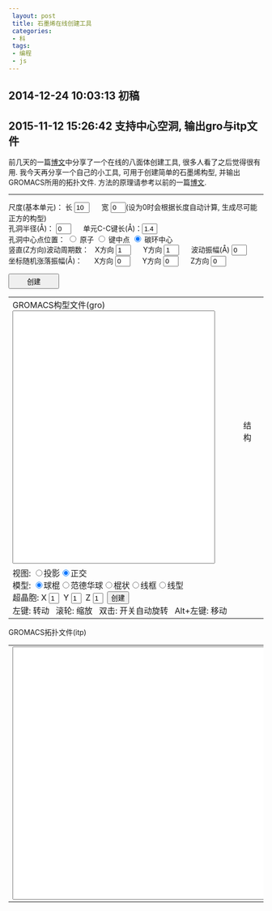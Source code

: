 ```yaml
---
 layout: post
 title: 石墨烯在线创建工具
 categories:
 - 科
 tags:
 - 编程
 - js
---
```


<script src="/jscss/ChemDoodleWeb.js"></script>

## 2014-12-24 10:03:13 初稿
## 2015-11-12 15:26:42 支持中心空洞, 输出gro与itp文件


前几天的一篇[博文](http://jerkwin.github.io/2014/12/15/八面体与截角八面体团簇在线创建工具/)中分享了一个在线的八面体创建工具, 很多人看了之后觉得很有用.
我今天再分享一个自己的小工具, 可用于创建简单的石墨烯构型, 并输出GROMACS所用的拓扑文件.
方法的原理请参考以前的一篇[博文](http://jerkwin.github.io/2014/05/09/石墨烯-建模-几何性质及力场模拟/).

--------

尺度(基本单元)：
长 <input type="box" id="wid" value="10" style="width:30px;"/> &nbsp;&nbsp;&nbsp;&nbsp;
宽 <input type="box" id="hig" value="0"  style="width:30px;"/>(设为0时会根据长度自动计算, 生成尽可能正方的构型) <br/>
孔洞半径(&#197;)：   <input type="box" id="rcnt" value="0" style="width:30px;"/> &nbsp;&nbsp;&nbsp;&nbsp;
单元C-C键长(&#197;)：<input type="box" id="rcc" value="1.4" style="width:30px;"/> <br/>
孔洞中心点位置：
<input type="radio" name="hole" value="Atom"/> 原子
<input type="radio" name="hole" value="Bond"/> 键中点
<input type="radio" name="hole" value="Ring" checked="checked"/> 碳环中心 <br/>
竖直(Z方向)波动周期数：
&nbsp;&nbsp;X方向 <input type="box" id="cycX" value="1" style="width:30px;"/> &nbsp;&nbsp;&nbsp;&nbsp; 
Y方向 <input type="box" id="cycY" value="1" style="width:30px;"/> &nbsp;&nbsp;&nbsp;&nbsp;
波动振幅(&#197;) <input type="box" id="cycZ" value="0" style="width:30px;"/> <br/>
坐标随机涨落振幅(&#197;)：
&nbsp;&nbsp;&nbsp;&nbsp;&nbsp;X方向 <input type="box" id="ranX" value="0" style="width:30px;"/> &nbsp;&nbsp;&nbsp;&nbsp;
Y方向 <input type="box" id="ranY" value="0" style="width:30px;" /> &nbsp;&nbsp;&nbsp;&nbsp; 
Z方向 <input type="box" id="ranZ" value="0" style="width:30px;"/> <br/> 

<input type="button" value="创建" onClick="genCoor()" style="width:100px; height:30px" /> <br/>

<table><tr>
<td>
	GROMACS构型文件(gro)<br/><textarea id="groCoor" style="width:400px; height:500px; resize: none"></textarea></td>
<td>
	<figure><figurecaption>结构</figurecaption><br/>
	<script>
		ChemDoodle.default_backgroundColor = 'black';var Mol1=new ChemDoodle.TransformCanvas3D('Mol-1', 400,500);Mol1.specs.atoms_resolution_3D = 15;Mol1.specs.bonds_resolution_3D = 15;Mol1.specs.shapes_color = '#fff';Mol1.specs.projectionPerspective_3D = false;Mol1.specs.set3DRepresentation('Ball and Stick');Mol1.specs.crystals_unitCellLineWidth = 1.5;Mol1.handle = null;Mol1.timeout = 15;Mol1.startAnimation = ChemDoodle._AnimatorCanvas.prototype.startAnimation;Mol1.stopAnimation = ChemDoodle._AnimatorCanvas.prototype.stopAnimation;Mol1.isRunning = ChemDoodle._AnimatorCanvas.prototype.isRunning;Mol1.dblclick = ChemDoodle.RotatorCanvas.prototype.dblclick;Mol1.nextFrame = function(delta){var matrix = [];ChemDoodle.lib.mat4.identity(matrix);var change = delta*Math.PI/15000;ChemDoodle.lib.mat4.rotate(matrix, change, [ 1, 0, 0 ]);ChemDoodle.lib.mat4.rotate(matrix, change, [ 0, 1, 0 ]);ChemDoodle.lib.mat4.rotate(matrix, change, [ 0, 0, 1 ]);ChemDoodle.lib.mat4.multiply(this.rotationMatrix, matrix)};var Fcif='';var cell=ChemDoodle.readCIF(Fcif, 1,1,1);Mol1.loadContent([cell.molecule], [cell.unitCell]);Mol1.startAnimation();var $=function(id){return document.getElementById(id)};function setSupercell1(){var cell=ChemDoodle.readCIF(Fcif, $("Mol1x").value, $("Mol1y").value, $("Mol1z").value);Mol1.loadContent([cell.molecule], [cell.unitCell]);Mol1.repaint()}function setModel1(model){Mol1.specs.set3DRepresentation(model);Mol1.setupScene();Mol1.repaint()}function setProj1(yesPers){Mol1.specs.projectionPerspective_3D = yesPers;Mol1.setupScene();Mol1.repaint()}
	</script></td>
</tr><tr>
<td colspan="2">
	视图: <input type="radio" name="group2" onclick="setProj1(true)">投影<input type="radio" name="group2" onclick="setProj1(false)" checked="">正交<br>模型: <input type="radio" name="model" onclick="setModel1(&#39;Ball and Stick&#39;)" checked="">球棍<input type="radio" name="model" onclick="setModel1(&#39;van der Waals Spheres&#39;)">范德华球<input type="radio" name="model" onclick="setModel1(&#39;Stick&#39;)">棍状<input type="radio" name="model" onclick="setModel1(&#39;Wireframe&#39;)">线框<input type="radio" name="model" onclick="setModel1(&#39;Line&#39;)">线型<br>超晶胞: X <input type=text style="width:20px;" id="Mol1x" value="1">&nbsp;&nbsp;Y <input type=text style="width:20px;" id="Mol1y" value="1">&nbsp;&nbsp;Z <input type=text style="width:20px;" id="Mol1z" value="1">&nbsp;&nbsp;<input type=button value="创建" onclick="setSupercell1()"><br>左键: 转动&nbsp;&nbsp; 滚轮: 缩放&nbsp;&nbsp; 双击: 开关自动旋转&nbsp;&nbsp; Alt+左键: 移动
</td></tr>
</table>

GROMACS拓扑文件(itp)

<table><td><textarea id="itp" style="width:820px; height:500px;"></textarea></td></table>

<script>
var $=function(id){return document.getElementById(id)};

function genCoor() {
	var Pbnd="    3    0.12708    980.81328    17.529",
		P13= "    8    1    1.0",
		Pang="    1    120.    151.71184",
		Pcis="    1     0.     -0.8815688    2",
		Ptrs="    1    180.    12.5515816    2"

	var i, j, k, X0, Y0,
		M=parseInt($("wid").value), N=parseInt($("hig").value),
		a=parseFloat($("rcc").value), Rcnt=parseFloat($("rcnt").value),
		Xcyc=parseFloat($("cycX").value), Xran=parseFloat($("ranX").value), 
		Ycyc=parseFloat($("cycY").value), Yran=parseFloat($("ranY").value), 
		Zcyc=parseFloat($("cycZ").value), Zran=parseFloat($("ranZ").value), 
		Icnt=3, Tcnt,
		cnt=document.getElementsByName("hole")
	
	if(cnt[0].checked) { Icnt=1; Tcnt=cnt[0].value }
	if(cnt[1].checked) { Icnt=2; Tcnt=cnt[1].value }
	if(cnt[2].checked) { Icnt=3; Tcnt=cnt[2].value }

	if(N===0) N=parseInt(Math.round(Math.sqrt(3)*M/3.))

	var t=Math.sqrt(3)/4., X=[], Y=[]

	X[1]=0+t;               Y[1]=1/2.;
	X[4]=0+t;               Y[4]=5/2.;
	X[2]=Math.sqrt(3)/2.+t; Y[2]=1.;
	X[3]=Math.sqrt(3)/2.+t; Y[3]=2.;

	var Wid=Math.sqrt(3)*a, Hig=3.*a
	for(k=1; k<=4; k++) { X[k] *=a; Y[k] *= a }

	var colNum=M, rowNum=N,
		Xbox=colNum*Wid,  Ybox=rowNum*Hig, 
		Xcnt=Xbox/2.+t*a, Ycnt=Ybox/2.
	
	Xcyc *= 2.*Math.PI/Xbox
	Ycyc *= 2.*Math.PI/Ybox

	if(M%2!=N%2) {
		     if(Icnt==2) Xcnt -= Wid/2.
		else if(Icnt==1) Ycnt += a
	} else {
		     if(Icnt==1) Ycnt += a/2.
		else if(Icnt==3) Xcnt -= Wid/2.
	}

	var Natm=0, Ninc=0, inc=[], col=[], row=[], Xatm=[], Yatm=[], Zatm=[]
	for(j=0; j<N; j++) {
		Y0=j*Hig
		for(i=0; i<M; i++) {
			X0=i*Wid
			for(k=1; k<=4; k++) {
				Natm++; inc[Natm]=0
				col[Natm]=i+1;      row[Natm]=j+1
				Xatm[Natm]=X[k]+X0; Yatm[Natm]=Y[k]+Y0; Zatm[Natm]=Zcyc
				if(Xcyc>0.) Zatm[Natm] *= Math.sin(Xatm[Natm]*Xcyc)
				if(Ycyc>0.) Zatm[Natm] *= Math.sin(Yatm[Natm]*Ycyc)
				if( Math.pow(Xatm[Natm]-Xcnt,2)+Math.pow(Yatm[Natm]-Ycnt,2)>Math.pow(Rcnt,2) ) {
					Ninc++; inc[Natm]=1
				}
			}
		}
	}

	var Fmol="GRA: "+M+" "+N+" Rcc="+fmtNum(a,5.3)+" Rhole="+fmtNum(Rcnt,5.3)+" Center: "+Tcnt+"\n"+Ninc+"\n"
		Fcif='data_GRA\n'+Ninc+'\n_symmetry_space_group_name_\' \''
		+'\n_cell_length_a '+Xbox+'\n_cell_length_b '+Ybox+'\n_cell_length_c '+10*a
		+'\n_cell_angle_alpha 90\n_cell_angle_beta  90\n_cell_angle_gamma 90'
		+'\nloop_\n_atom_site_label\n_atom_site_type_symbol\n_atom_site_fract_x\n_atom_site_fract_y\n_atom_site_fract_z\n'
	j=0
	for(i=1; i<=Natm; i++) { if(inc[i]) {
		j++
		if(Xran) Xatm[i] += normRand(0, Xran)
		if(Yran) Yatm[i] += normRand(0, Yran)
		if(Zran) Zatm[i] += normRand(0, Zran)
		Fmol += "    1GRA   Cgra"+fmtNum(j,5.0) + fmtNum(Xatm[i]*0.1,8.3) + fmtNum(Yatm[i]*0.1,8.3) + fmtNum(Zatm[i]*0.1,8.3) + "\n"
		Fcif += "GRA C"+fmtNum(Xatm[i]/Xbox,8.3) + fmtNum(Yatm[i]/Ybox,8.3) + fmtNum(Zatm[i]*.1/a,8.3)+'\n'
	}}
	Fmol += fmtNum(M*Wid*.1,12.6)+fmtNum(N*Hig*.1,12.6)+fmtNum(2*a*.1,12.6)

	$("groCoor").value=Fmol
	cell=ChemDoodle.readCIF(Fcif, 1,1,1);
	Mol1.loadContent([cell.molecule], [cell.unitCell])
	Mol1.startAnimation();

	var adj=[], 
		Fitp="[ atomtypes ]\n"
		+"; name   mass        charge  ptype    c6           c12\n"
		+"  Cgra   12.01070    0.000     A      0.0          0.0\n"
		+"[ moleculetype ]\n"
		+"; molname   nrexcl\n"
		+"  GRA       3\n"
		+"[ atoms ]\n"
		+";   ID  AtmTyp  Res# ResName AtmName Chg# charge\n"

	for(i=1; i<=Natm; i++) {
	  adj[i]=[]
	}


	Ninc=0
	for(i=1; i<=Natm; i++) {
		j=i%4
		if(j==1) {
			adj[i][1]=i+1
			adj[i][2]=getIdx(colNum, rowNum, col[i]-1, row[i], 2)
			adj[i][3]=getIdx(colNum, rowNum, col[i], row[i]-1, 4)
		} else if(j==2) {
			adj[i][1]=i-1;
			adj[i][2]=i+1;
			adj[i][3]=getIdx(colNum, rowNum, col[i]+1, row[i], 1)
		} else if(j==3) {
			adj[i][1]=i+1;
			adj[i][2]=i-1;
			adj[i][3]=getIdx(colNum, rowNum, col[i]+1, row[i], 4)
		} else if(j==0) {
			adj[i][1]=i-1;
			adj[i][2]=getIdx(colNum, rowNum, col[i]-1, row[i], 3)
			adj[i][3]=getIdx(colNum, rowNum, col[i], row[i]+1, 1)
		}
		if(inc[i]) { Ninc++; Fitp += fmtNum(Ninc,5)+"    Cgra    1    GRA     Cgra     1   0\n" }
	}

	Nbnd=0
	Fitp += "[ bonds ]\n"
	for(i=1; i<=Natm; i++) { if(inc[i]) {
		j=adj[i][1]; if(inc[j] && j>i) { Nbnd++; Fitp += fmtNum(i,5)+fmtNum(j,5)+Pbnd+' ;#'+Nbnd+"\n" }
		j=adj[i][2]; if(inc[j] && j>i) { Nbnd++; Fitp += fmtNum(i,5)+fmtNum(j,5)+Pbnd+' ;#'+Nbnd+"\n" }
		j=adj[i][3]; if(inc[j] && j>i) { Nbnd++; Fitp += fmtNum(i,5)+fmtNum(j,5)+Pbnd+' ;#'+Nbnd+"\n" }
	}}

	N13=0
	Fitp += "; 1-3 Bond\n"
	for(j=1; j<=Natm; j++) { if(inc[j]) {
		i=adj[j][1]; k=adj[j][2]; if(inc[i] && inc[k]) { N13++; Fitp += fmtNum(Math.min(i,k),5)+fmtNum(Math.max(i,k),5)+P13+' ;#'+N13+'\n' }
		i=adj[j][1]; k=adj[j][3]; if(inc[i] && inc[k]) { N13++; Fitp += fmtNum(Math.min(i,k),5)+fmtNum(Math.max(i,k),5)+P13+' ;#'+N13+'\n' }
		i=adj[j][2]; k=adj[j][3]; if(inc[i] && inc[k]) { N13++; Fitp += fmtNum(Math.min(i,k),5)+fmtNum(Math.max(i,k),5)+P13+' ;#'+N13+'\n' }
	}}

	Nang=0
	Fitp += "[ angles ]\n"
	for(j=1; j<=Natm; j++) { if(inc[j]) {
		i=adj[j][1]; k=adj[j][2]; if(inc[i] && inc[k]) { Nang++; Fitp += fmtNum(Math.min(i,k),5)+fmtNum(i,5)+fmtNum(Math.max(i,k),5)+Pang+' ;#'+Nang+'\n' }
		i=adj[j][1]; k=adj[j][3]; if(inc[i] && inc[k]) { Nang++; Fitp += fmtNum(Math.min(i,k),5)+fmtNum(i,5)+fmtNum(Math.max(i,k),5)+Pang+' ;#'+Nang+'\n' }
		i=adj[j][2]; k=adj[j][3]; if(inc[i] && inc[k]) { Nang++; Fitp += fmtNum(Math.min(i,k),5)+fmtNum(i,5)+fmtNum(Math.max(i,k),5)+Pang+' ;#'+Nang+'\n' }
	}}

	Ndih=0; Ntrs=0; Ncis=0
	Fitp += "[ dihedrals ]\n"
	for(j=1; j<=Natm; j++) {  if(inc[j]) {
		Xj=Xatm[j]; Yj=Yatm[j]
		for(kk=1; kk<=3; kk++) {
			k=adj[j][kk]
			if(inc[k] && k>j) {
				dXk=pbcCart(Xatm[k]-Xj, Xbox)
				dYk=pbcCart(Yatm[k]-Yj, Ybox)
				for(ii=1; ii<=3; ii++) {
					i=adj[j][ii]
					if(inc[i] && i!=k) {
						dXi=pbcCart(Xatm[i]-Xj, Xbox)
						dYi=pbcCart(Yatm[i]-Yj, Ybox)
						for(ll=1; ll<=3; ll++) {
							l=adj[k][ll]
							if(inc[l] && l!=j) {
								Ndih++
								dXl=pbcCart(Xatm[l]-Xj, Xbox)
								dYl=pbcCart(Yatm[l]-Yj, Ybox)
								if( (dYk*dXi-dXk*dYi)*(dYk*dXl-dXk*dYl) >0.0 ) {
									Pdih=Pcis; Ncis++
								} else { Pdih=Ptrs; Ntrs++ }
								Fitp += fmtNum(i,5)+fmtNum(j,5)+fmtNum(k,5)+fmtNum(l,5)+Pdih+' ;#'+Ndih+'\n'
							}
						}
					}
				}
			}
		}
	}}

	Fitp += "; #Bond: "+Nbnd+"/"+1.5*Natm+"  #Bond(1-3): "+N13+"/"+3*Natm
		  + "  #Angle: "+Nang+"/"+3*Natm+"  #Dihedral: "+Ndih+"(#Trs "+Ntrs+" #Cis "+Ncis+")/"+6*Natm
	$("itp").value=Fitp
}

function fmtNum(num, fmt) {
	var fmt=String(fmt), m=fmt.split(".")[0]
	num=num.toFixed(fmt.split(".")[1])
	if(num.length<m) num=Array(m-num.length+1).join(" ")+num
	return num
}

function normRand(mean, std) {
	var u=0.0, v=0.0, w=0.0, c=0.0;
	do { //获得两个（-1,1）的独立随机变量
		u=Math.random()*2-1.0;
		v=Math.random()*2-1.0;
		w=u*u+v*v;
	} while(w==0.0||w>=1.0)
	c=Math.sqrt((-2*Math.log(w))/w); //这里就是 Box-Muller转换
	//返回2个标准正态分布的随机数，封装进一个数组返回
	//当然，因为这个函数运行较快，也可以扔掉一个
	//return [u*c,v*c];
	return mean+ u*c *std;
}

function getIdx(colNum, rowNum, col, row, idx) {
	if(col==0) col=colNum; if(col>colNum) col=1
	if(row==0) row=rowNum; if(row>rowNum) row=1
	return 4*(colNum*(row-1)+col-1)+idx
}
function pbcCart(x, box) {
		 if(x> 0.5*box) x -= box
	else if(x<-0.5*box) x += box
	return x
}

</script>
